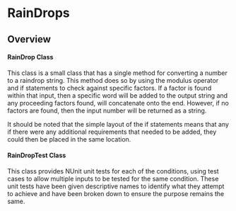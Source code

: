 # RainDrops

<h2>Overview</h2>

<h4>
RainDrop Class
</h4>

<p>
This class is a small class that has a single method for converting a number to a raindrop string. This method does so by using the modulus operator and if statements to check against specific factors. If a factor is found within that input, then a specific word will be added to the output string and any proceeding factors found, will concatenate onto the end. However, if no factors are found, then the input number will be returned as a string.
</p>

<p>It should be noted that the simple layout of the if statements means that any if there were any additional requirements that needed to be added, they could then be placed in the same location.</p>

<h4>
RainDropTest Class
</h4>

<p>
This class provides NUnit unit tests for each of the conditions, using test cases to allow multiple inputs to be tested for the same condition. These unit tests have been given descriptive names to identify what they attempt to achieve and have been broken down to ensure the purpose remains the same.
</p>



